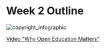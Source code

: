 # Week 2 Outline

![copyright_infographic](infographic_copyright.png)



[Video "Why Open Education Matters"](https://www.youtube.com/watch?time_continue=82&v=gJWbVt2Nc-I_)
